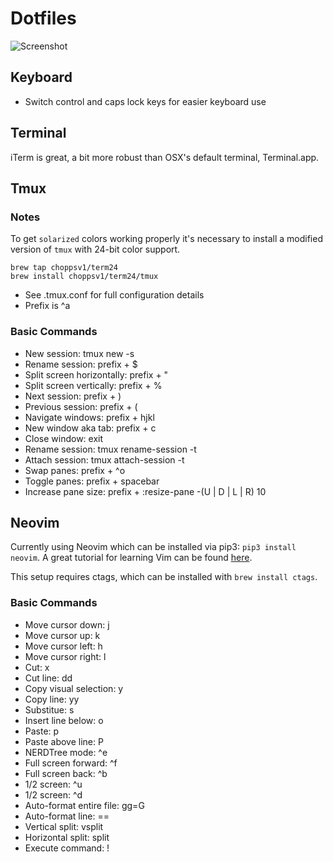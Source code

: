 # Dotfiles

![Screenshot](https://raw.githubusercontent.com/civiclabsconsulting/dotfiles/master/screenshot.png)

## Keyboard

* Switch control and caps lock keys for easier keyboard use

## Terminal

iTerm is great, a bit more robust than OSX's default terminal, Terminal.app.

## Tmux

### Notes

To get `solarized` colors working properly it's necessary to install a modified version of `tmux` with 24-bit color support.

```
brew tap choppsv1/term24
brew install choppsv1/term24/tmux
```

* See .tmux.conf for full configuration details
* Prefix is ^a

### Basic Commands

* New session: tmux new -s <name>
* Rename session: prefix + $
* Split screen horizontally: prefix + "
* Split screen vertically: prefix + %
* Next session: prefix + )
* Previous session: prefix + (
* Navigate windows:  prefix + hjkl
* New window aka tab: prefix + c
* Close window: exit
* Rename session: tmux rename-session -t <old name> <new name>
* Attach session: tmux attach-session -t <name>
* Swap panes: prefix + ^o
* Toggle panes: prefix + spacebar
* Increase pane size: prefix + :resize-pane -(U | D | L | R) 10

## Neovim

Currently using Neovim which can be installed via pip3: `pip3 install neovim`. A great tutorial for learning Vim can be found [here](http://yannesposito.com/Scratch/en/blog/Learn-Vim-Progressively/).

This setup requires ctags, which can be installed with `brew install ctags`.

### Basic Commands

* Move cursor down: j
* Move cursor up: k
* Move cursor left: h
* Move cursor right: l
* Cut: x
* Cut line: dd
* Copy visual selection: y
* Copy line: yy
* Substitue: s
* Insert line below: o
* Paste: p
* Paste above line: P
* NERDTree mode: ^e
* Full screen forward: ^f
* Full screen back: ^b
* 1/2 screen: ^u
* 1/2 screen: ^d
* Auto-format entire file: gg=G
* Auto-format line: ==
* Vertical split: vsplit
* Horizontal split: split
* Execute command: !<command>
